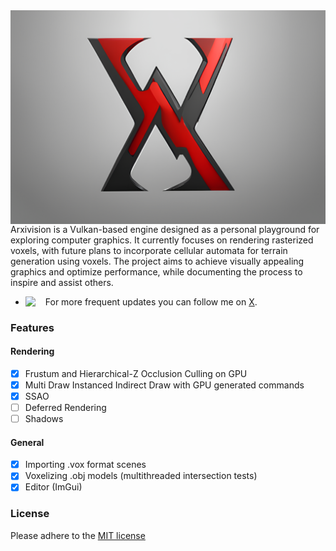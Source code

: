 <img align="center" padding="2" src="data/images/arxivision/ArXiVisionLogoUpscaled.png"/>
Arxivision is a Vulkan-based engine designed as a personal playground for exploring computer graphics. It currently focuses on rendering rasterized voxels, with future plans to incorporate cellular automata for terrain generation using voxels. The project aims to achieve visually appealing graphics and optimize performance, while documenting the process to inspire and assist others.

- <img align="left" width="32" src="https://i.pinimg.com/736x/99/65/5e/99655e9fe24eb0a7ea38de683cedb735.jpg"/> For more frequent updates you can follow me on <a href="https://twitter.com/Kiiiri7">X</a>.

### Features
#### Rendering
- [x] Frustum and Hierarchical-Z Occlusion Culling on GPU
- [x] Multi Draw Instanced Indirect Draw with GPU generated commands
- [x] SSAO
- [ ] Deferred Rendering
- [ ] Shadows

#### General
- [x] Importing .vox format scenes
- [x] Voxelizing .obj models (multithreaded intersection tests)
- [x] Editor (ImGui)

### License
Please adhere to the <a href="https://en.wikipedia.org/wiki/MIT_License">MIT license</a> 